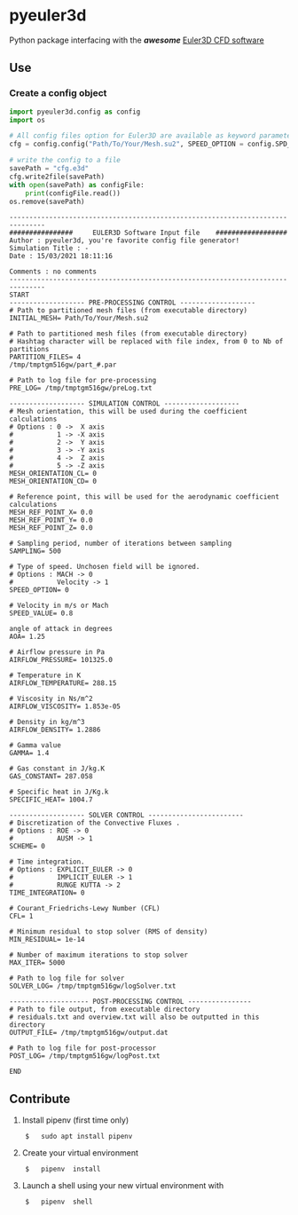 # pyeuler3d

Python package interfacing with the ***awesome*** [Euler3D CFD software](https://github.com/AER8875-Projet-integrateur-IV/Euler3D)


## Use

### Create a config object


```python
import pyeuler3d.config as config
import os

# All config files option for Euler3D are available as keyword parameters to this class' constructor
cfg = config.config("Path/To/Your/Mesh.su2", SPEED_OPTION = config.SPD_OPTION_MACH, SPEED_VALUE = 0.8, AOA = 1.25)

# write the config to a file
savePath = "cfg.e3d"
cfg.write2file(savePath)
with open(savePath) as configFile:
    print(configFile.read())
os.remove(savePath) 

```

    
    -------------------------------------------------------------------------------
    ################     EULER3D Software Input file    ##################
    Author : pyeuler3d, you're favorite config file generator!
    Simulation Title : -
    Date : 15/03/2021 18:11:16
    
    Comments : no comments
    -------------------------------------------------------------------------------
    START
    ------------------- PRE-PROCESSING CONTROL -------------------
    # Path to partitioned mesh files (from executable directory)
    INITIAL_MESH= Path/To/Your/Mesh.su2
    
    # Path to partitioned mesh files (from executable directory)
    # Hashtag character will be replaced with file index, from 0 to Nb of partitions
    PARTITION_FILES= 4
    /tmp/tmptgm516gw/part_#.par
    
    # Path to log file for pre-processing
    PRE_LOG= /tmp/tmptgm516gw/preLog.txt
    
    ------------------- SIMULATION CONTROL -------------------
    # Mesh orientation, this will be used during the coefficient calculations
    # Options : 0 ->  X axis
    #           1 -> -X axis
    #           2 ->  Y axis
    #           3 -> -Y axis
    #           4 ->  Z axis
    #           5 -> -Z axis
    MESH_ORIENTATION_CL= 0
    MESH_ORIENTATION_CD= 0
    
    # Reference point, this will be used for the aerodynamic coefficient calculations
    MESH_REF_POINT_X= 0.0
    MESH_REF_POINT_Y= 0.0
    MESH_REF_POINT_Z= 0.0
    
    # Sampling period, number of iterations between sampling
    SAMPLING= 500
    
    # Type of speed. Unchosen field will be ignored.
    # Options : MACH -> 0
    #           Velocity -> 1
    SPEED_OPTION= 0
    
    # Velocity in m/s or Mach
    SPEED_VALUE= 0.8
    
    angle of attack in degrees
    AOA= 1.25
    
    # Airflow pressure in Pa
    AIRFLOW_PRESSURE= 101325.0
    
    # Temperature in K
    AIRFLOW_TEMPERATURE= 288.15
    
    # Viscosity in Ns/m^2
    AIRFLOW_VISCOSITY= 1.853e-05
    
    # Density in kg/m^3
    AIRFLOW_DENSITY= 1.2886
    
    # Gamma value
    GAMMA= 1.4
    
    # Gas constant in J/kg.K
    GAS_CONSTANT= 287.058
    
    # Specific heat in J/Kg.k
    SPECIFIC_HEAT= 1004.7
    
    ------------------- SOLVER CONTROL ------------------------
    # Discretization of the Convective Fluxes .
    # Options : ROE -> 0
    #           AUSM -> 1
    SCHEME= 0
    
    # Time integration.
    # Options : EXPLICIT_EULER -> 0
    #           IMPLICIT_EULER -> 1
    #           RUNGE KUTTA -> 2
    TIME_INTEGRATION= 0
    
    # Courant_Friedrichs-Lewy Number (CFL)
    CFL= 1
    
    # Minimum residual to stop solver (RMS of density)
    MIN_RESIDUAL= 1e-14
    
    # Number of maximum iterations to stop solver
    MAX_ITER= 5000
    
    # Path to log file for solver
    SOLVER_LOG= /tmp/tmptgm516gw/logSolver.txt
    
    -------------------- POST-PROCESSING CONTROL ----------------
    # Path to file output, from executable directory
    # residuals.txt and overview.txt will also be outputted in this directory
    OUTPUT_FILE= /tmp/tmptgm516gw/output.dat
    
    # Path to log file for post-processor
    POST_LOG= /tmp/tmptgm516gw/logPost.txt
    
    END       
    


## Contribute

1. Install pipenv   (first time only)

```
    $   sudo apt install pipenv
```

2. Create your virtual environment

```
    $   pipenv  install
```

3. Launch a shell using your new virtual environment with

```
    $   pipenv  shell
```


```python

```
